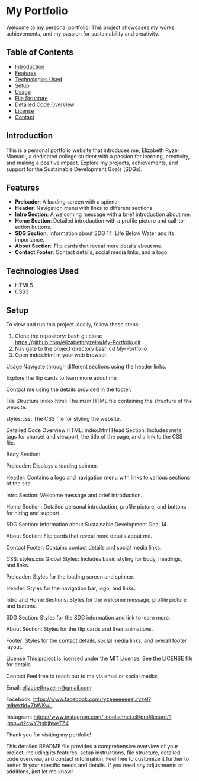 # My Portfolio

Welcome to my personal portfolio! This project showcases my works, achievements, and my passion for sustainability and creativity.

## Table of Contents
- [Introduction](#introduction)
- [Features](#features)
- [Technologies Used](#technologies-used)
- [Setup](#setup)
- [Usage](#usage)
- [File Structure](#file-structure)
- [Detailed Code Overview](#detailed-code-overview)
- [License](#license)
- [Contact](#contact)

## Introduction

This is a personal portfolio website that introduces me, Elizabeth Ryzel Mamaril, a dedicated college student with a passion for learning, creativity, and making a positive impact. Explore my projects, achievements, and support for the Sustainable Development Goals (SDGs).

## Features

- **Preloader**: A loading screen with a spinner.
- **Header**: Navigation menu with links to different sections.
- **Intro Section**: A welcoming message with a brief introduction about me.
- **Home Section**: Detailed introduction with a profile picture and call-to-action buttons.
- **SDG Section**: Information about SDG 14: Life Below Water and its importance.
- **About Section**: Flip cards that reveal more details about me.
- **Contact Footer**: Contact details, social media links, and a logo.

## Technologies Used

- HTML5
- CSS3

## Setup

To view and run this project locally, follow these steps:

1. Clone the repository:
bash
   git clone https://github.com/elizabethryzelm/My-Portfolio.git
2. Navigate to the project directory
bash
cd My-Portfolio
3. Open index.html in your web browser.

Usage
Navigate through different sections using the header links.

Explore the flip cards to learn more about me.

Contact me using the details provided in the footer.

File Structure
index.html: The main HTML file containing the structure of the website.

styles.css: The CSS file for styling the website.

Detailed Code Overview
HTML: index.html
Head Section: Includes meta tags for charset and viewport, the title of the page, and a link to the CSS file.

Body Section:

Preloader: Displays a loading spinner.

Header: Contains a logo and navigation menu with links to various sections of the site.

Intro Section: Welcome message and brief introduction.

Home Section: Detailed personal introduction, profile picture, and buttons for hiring and support.

SDG Section: Information about Sustainable Development Goal 14.

About Section: Flip cards that reveal more details about me.

Contact Footer: Contains contact details and social media links.

CSS: styles.css
Global Styles: Includes basic styling for body, headings, and links.

Preloader: Styles for the loading screen and spinner.

Header: Styles for the navigation bar, logo, and links.

Intro and Home Sections: Styles for the welcome message, profile picture, and buttons.

SDG Section: Styles for the SDG information and link to learn more.

About Section: Styles for the flip cards and their animations.

Footer: Styles for the contact details, social media links, and overall footer layout.

License
This project is licensed under the MIT License. See the LICENSE file for details.

Contact
Feel free to reach out to me via email or social media:

Email: elizabethryzelm@gmail.com

Facebook: https://www.facebook.com/ryzeeeeeeeel.ryzel?mibextid=ZbWKwL

Instagram: https://www.instagram.com/_doolsetnet.eli/profilecard/?igsh=d2cwY2tsbjhweTZ4

Thank you for visiting my portfolio!


This detailed README file provides a comprehensive overview of your project, including its features, setup instructions, file structure, detailed code overview, and contact information. Feel free to customize it further to better fit your specific needs and details. If you need any adjustments or additions, just let me know!
